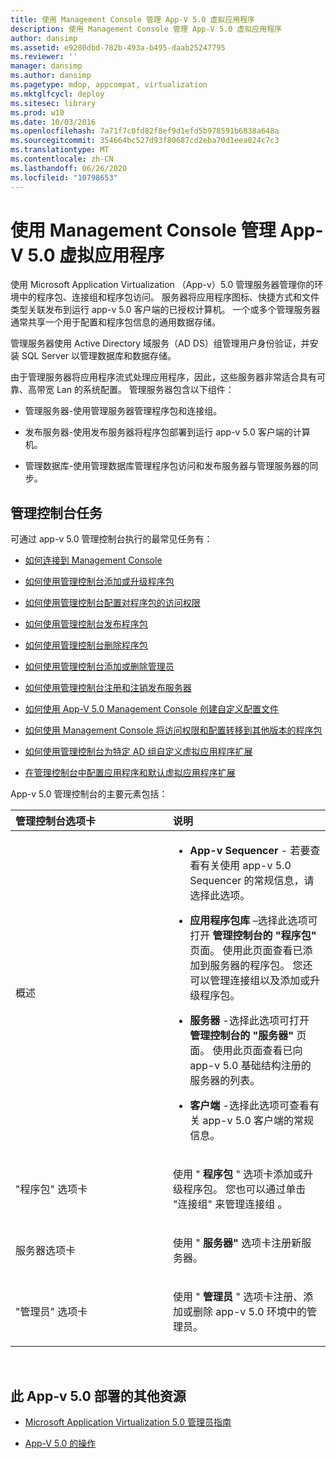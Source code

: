 ```yaml
---
title: 使用 Management Console 管理 App-V 5.0 虚拟应用程序
description: 使用 Management Console 管理 App-V 5.0 虚拟应用程序
author: dansimp
ms.assetid: e9280dbd-782b-493a-b495-daab25247795
ms.reviewer: ''
manager: dansimp
ms.author: dansimp
ms.pagetype: mdop, appcompat, virtualization
ms.mktglfcycl: deploy
ms.sitesec: library
ms.prod: w10
ms.date: 10/03/2016
ms.openlocfilehash: 7a71f7c0fd82f8ef9d1efd5b978591b6838a648a
ms.sourcegitcommit: 354664bc527d93f80687cd2eba70d1eea024c7c3
ms.translationtype: MT
ms.contentlocale: zh-CN
ms.lasthandoff: 06/26/2020
ms.locfileid: "10798653"
---
```

# 使用 Management Console 管理 App-V 5.0 虚拟应用程序


使用 Microsoft Application Virtualization （App-v）5.0 管理服务器管理你的环境中的程序包、连接组和程序包访问。 服务器将应用程序图标、快捷方式和文件类型关联发布到运行 app-v 5.0 客户端的已授权计算机。 一个或多个管理服务器通常共享一个用于配置和程序包信息的通用数据存储。

管理服务器使用 Active Directory 域服务（AD DS）组管理用户身份验证，并安装 SQL Server 以管理数据库和数据存储。

由于管理服务器将应用程序流式处理应用程序，因此，这些服务器非常适合具有可靠、高带宽 Lan 的系统配置。 管理服务器包含以下组件：

-   管理服务器-使用管理服务器管理程序包和连接组。

-   发布服务器-使用发布服务器将程序包部署到运行 app-v 5.0 客户端的计算机。

-   管理数据库-使用管理数据库管理程序包访问和发布服务器与管理服务器的同步。

## 管理控制台任务


可通过 app-v 5.0 管理控制台执行的最常见任务有：

-   [如何连接到 Management Console](how-to-connect-to-the-management-console-beta.md)

-   [如何使用管理控制台添加或升级程序包](how-to-add-or-upgrade-packages-by-using-the-management-console-beta-gb18030.md)

-   [如何使用管理控制台配置对程序包的访问权限](how-to-configure-access-to-packages-by-using-the-management-console-50.md)

-   [如何使用管理控制台发布程序包](how-to-publish-a-package-by-using-the-management-console-50.md)

-   [如何使用管理控制台删除程序包](how-to-delete-a-package-in-the-management-console-beta.md)

-   [如何使用管理控制台添加或删除管理员](how-to-add-or-remove-an-administrator-by-using-the-management-console.md)

-   [如何使用管理控制台注册和注销发布服务器](how-to-register-and-unregister-a-publishing-server-by-using-the-management-console.md)

-   [如何使用 App-V 5.0 Management Console 创建自定义配置文件](how-to-create-a-custom-configuration-file-by-using-the-app-v-50-management-console.md)

-   [如何使用 Management Console 将访问权限和配置转移到其他版本的程序包](how-to-transfer-access-and-configurations-to-another-version-of-a-package-by-using-the-management-console.md)

-   [如何使用管理控制台为特定 AD 组自定义虚拟应用程序扩展](how-to-customize-virtual-applications-extensions-for-a-specific-ad-group-by-using-the-management-console.md)

-   [在管理控制台中配置应用程序和默认虚拟应用程序扩展](configure-applications-and-default-virtual-application-extensions-in-management-console.md)

App-v 5.0 管理控制台的主要元素包括：

<table>
<colgroup>
<col width="50%" />
<col width="50%" />
</colgroup>
<thead>
<tr class="header">
<th align="left">管理控制台选项卡</th>
<th align="left">说明</th>
</tr>
</thead>
<tbody>
<tr class="odd">
<td align="left"><p>概述</p></td>
<td align="left"><p></p>
<ul>
<li><p><strong>App-v Sequencer </strong> - 若要查看有关使用 app-v 5.0 Sequencer 的常规信息，请选择此选项。</p></li>
<li><p><strong>应用程序包库 </strong> –选择此选项可打开 <strong> 管理控制台的 "程序包" </strong> 页面。 使用此页面查看已添加到服务器的程序包。 您还可以管理连接组以及添加或升级程序包。</p></li>
<li><p><strong>服务器 </strong> -选择此选项可打开 <strong> 管理控制台的 "服务器" </strong> 页面。 使用此页面查看已向 app-v 5.0 基础结构注册的服务器的列表。</p></li>
<li><p><strong>客户端 </strong> -选择此选项可查看有关 app-v 5.0 客户端的常规信息。</p></li>
</ul></td>
</tr>
<tr class="even">
<td align="left"><p>"程序包" 选项卡</p></td>
<td align="left"><p>使用 " <strong> 程序包 </strong> " 选项卡添加或升级程序包。 您也可以通过单击 "连接组" 来管理连接组 <strong> </strong> 。</p></td>
</tr>
<tr class="odd">
<td align="left"><p>服务器选项卡</p></td>
<td align="left"><p>使用 " <strong> 服务器" </strong> 选项卡注册新服务器。</p></td>
</tr>
<tr class="even">
<td align="left"><p>"管理员" 选项卡</p></td>
<td align="left"><p>使用 " <strong> 管理员 </strong> " 选项卡注册、添加或删除 app-v 5.0 环境中的管理员。</p></td>
</tr>
</tbody>
</table>

 






## <a href="" id="other-resources-for-this-app-v-5-0-deployment-"></a>此 App-v 5.0 部署的其他资源


-   [Microsoft Application Virtualization 5.0 管理员指南](microsoft-application-virtualization-50-administrators-guide.md)

-   [App-V 5.0 的操作](operations-for-app-v-50.md)

 

 





